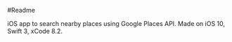 #Readme

iOS app to search nearby places using Google Places API. Made on iOS 10, Swift 3, xCode 8.2.
